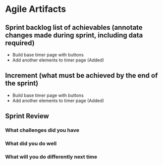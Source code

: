 # Agile Artifacts 

## Sprint backlog list of achievables (annotate changes made during sprint, including data required)
- Build base timer page with buttons
- Add another elements to timer page (Added)

## Increment (what must be achieved by the end of the sprint)
- Build base timer page with buttons
- Add another elements to timer page (Added)


## Sprint Review 
### What challenges did you have

### What did you do well

### What will you do differently next time
